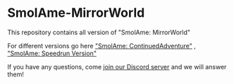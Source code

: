 # SmolAme-MirrorWorld

This repository contains all version of "SmolAme: MirrorWorld"

For different versions go here ["SmolAme: ContinuedAdventure"](https://github.com/Witcherchan/SmolAme-ContinuedAdventure/releases) , ["SmolAme: Speedrun Version"](https://github.com/Witcherchan/SmolAme-SpeedRun) 

If you have any questions, come [join our Discord server](https://discord.com/invite/WpZydmdUGP) and we will answer them!
